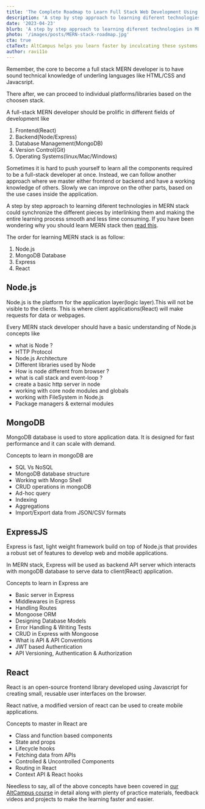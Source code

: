 ```yaml
---
title: 'The Complete Roadmap to Learn Full Stack Web Development Using The MERN Stack'
description: 'A step by step approach to learning diferent technologies in MERN stack could synchronize the different pieces by interlinking them and making the entire learning process smooth and less time consuming.'
date: '2023-04-23'
blurb: 'A step by step approach to learning diferent technologies in MERN stack could synchronize the different pieces by interlinking them and making the entire learning process smooth and less time consuming.'
photo: '/images/posts/MERN-stack-roadmap.jpg'
cta: true
ctaText: AltCampus helps you learn faster by inculcating these systems as part of the learning model. 🙌
author: ravi11o
---
```


Remember, the core to become a full stack MERN developer is to have sound technical knowledge of underling languages like HTML/CSS and Javacsript.

There after, we can proceed to individual platforms/libraries based on the choosen stack.

A full-stack MERN developer should be prolific in different fields of development like

1. Frontend(React)
2. Backend(Node/Express)
3. Database Management(MongoDB)
4. Version Control(Git)
5. Operating Systems(linux/Mac/Windows)

Sometimes it is hard to push yourself to learn all the components required to be a full-stack developer at once. Instead, we can follow another approach where we master either frontend or backend and have a working knowledge of others. Slowly we can improve on the other parts, based on the use cases inside the application.

A step by step approach to learning diferent technologies in MERN stack could synchronize the different pieces by interlinking them and making the entire learning process smooth and less time consuming. If you have been wondering why you should learn MERN stack then [read this](https://altcampus.school/posts/why-should-you-learn-MERN-stack).

The order for learning MERN stack is as follow:

1. Node.js
2. MongoDB Database
3. Express
4. React

## Node.js

Node.js is the platform for the application layer(logic layer).This will not be visible to the clients. This is where client applications(React) will make requests for data or webpages.

Every MERN stack developer should have a basic understanding of Node.js concepts like

- what is Node ?
- HTTP Protocol
- Node.js Architecture
- Different libraries used by Node
- How is node different from browser ?
- what is call stack and event-loop ?
- create a basic http server in node
- working with core node modules and globals
- working with FileSystem in Node.js
- Package managers & external modules

## MongoDB

MongoDB database is used to store application data. It is designed for fast performance and it can scale with demand.

Concepts to learn in mongoDB are

- SQL Vs NoSQL
- MongoDB database structure
- Working with Mongo Shell
- CRUD operations in mongoDB
- Ad-hoc query
- Indexing
- Aggregations
- Import/Export data from JSON/CSV formats

## ExpressJS

Express is fast, light weight framework build on top of Node.js that provides a robust set of features to develop web and mobile applications.

In MERN stack, Express will be used as backend API server which interacts with mongoDB database to serve data to client(React) application.

Concepts to learn in Express are

- Basic server in Express
- Middlewares in Express
- Handling Routes
- Mongoose ORM
- Designing Database Models
- Error Handling & Writing Tests
- CRUD in Express with Mongoose
- What is API & API Conventions
- JWT based Authentication
- API Versioning, Authentication & Authorization

## React

React is an open-source frontend library developed using Javascript for creating small, reusable user interfaces on the browser.

React native, a modified version of react can be used to create mobile applications.

Concepts to master in React are

- Class and function based components
- State and props
- Lifecycle hooks
- Fetching data from APIs
- Controlled & Uncontrolled Components
- Routing in React
- Context API & React hooks

Needless to say, all of the above concepts have been covered in [our AltCampus course](https://altcampus.school) in detail along with plenty of practice materials, feedback videos and projects to make the learning faster and easier.
